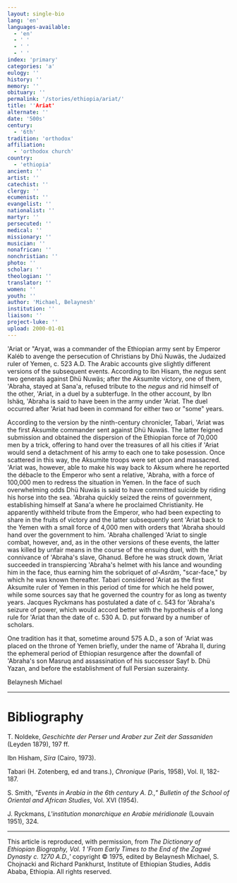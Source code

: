 ```yaml
---
layout: single-bio
lang: 'en'
languages-available:
  - 'en'
  - ' '
  - ' '
  - ' '
index: 'primary'
categories: 'a'
eulogy: ''
history: ''
memory: ''
obituary: ''
permalink: '/stories/ethiopia/ariat/'
title: ''Ariat'
alternate: ''
date: '500s'
century:
  - '6th'
tradition: 'orthodox'
affiliation:
  - 'orthodox church'
country:
  - 'ethiopia'
ancient: ''
artist: ''
catechist: ''
clergy: ''
ecumenist: ''
evangelist: ''
nationalist: ''
martyr: ''
persecuted: ''
medical: ''
missionary: ''
musician: ''
nonafrican: ''
nonchristian: ''
photo: ''
scholar: ''
theologian: ''
translator: ''
women: ''
youth: ''
author: 'Michael, Belaynesh'
institution: ''
liaison: ''
project-luke: ''
upload: 2000-01-01
---
```



'Ariat or "Aryat, was a commander of the Ethiopian army sent by Emperor Kaléb to avenge the persecution of Christians by Dhü Nuwäs, the Judaized ruler of Yemen, c. 523 A.D. The Arabic accounts give slightly different versions of the subsequent events. According to Ibn Hisam, the *negus* sent two generals against Dhü Nuwäs; after the Aksumite victory, one of them, 'Abraha, stayed at Sana'a, refused tribute to the *negus* and rid himself of the other, 'Ariat, in a duel by a subterfuge. In the other account, by Ibn Ishäq, 'Abraha is said to have been in the army under 'Ariat. The duel occurred after 'Ariat had been in command for either two or "some" years.

According to the version by the ninth-century chronicler, Tabari, 'Ariat was the first Aksumite commander sent against Dhü Nuwäs. The latter feigned submission and obtained the dispersion of the Ethiopian force of 70,000 men by a trick, offering to hand over the treasures of all his cities if 'Ariat would send a detachment of his army to each one to take posession. Once scattered in this way, the Aksumite troops were set upon and massacred. 'Ariat was, however, able to make his way back to Aksum where he reported the débacle to the Emperor who sent a relative, 'Abraha, with a force of 100,000 men to redress the situation in Yemen. In the face of such overwhelming odds Dhü Nuwäs is said to have committed suicide by riding his horse into the sea. 'Abraha quickly seized the reins of government, establishing himself at Sana'a where he proclaimed Christianity. He apparently withheld tribute from the Emperor, who had been expecting to share in the fruits of victory and the latter subsequently sent 'Ariat back to the Yemen with a small force of 4,000 men with orders that 'Abraha should hand over the government to him. 'Abraha challenged 'Ariat to single combat, however, and, as in the other versions of these events, the latter was killed by unfair means in the course of the ensuing duel, with the connivance of 'Abraha's slave, Ghanud. Before he was struck down, 'Ariat succeeded in transpiercing 'Abraha's helmet with his lance and wounding him in the face, thus earning him the sobriquet of *al-Asräm*, "scar-face," by which he was known thereafter. Tabari considered 'Ariat as the first Aksumite ruler of Yemen in this period of time for which he held power, while some sources say that he governed the country for as long as twenty years. Jacques Ryckmans has postulated a date of c. 543 for 'Abraha's seizure of power, which would accord better with the hypothesis of a long rule for 'Ariat than the date of c. 530 A. D.  put forward by a number of scholars.

One tradition has it that, sometime around 575 A.D., a son of 'Ariat was placed on the throne of Yemen briefly, under the name of 'Abraha II, during the ephemeral period of Ethiopian resurgence after the downfall of 'Abraha's son Masruq and assassination of his successor Sayf b. Dhü Yazan, and before the establishment of full Persian suzerainty.

Belaynesh Michael

---

# Bibliography

T. Noldeke, *Geschichte der Perser und Araber zur Zeit der Sassaniden*  (Leyden 1879), 197 ff.

Ibn Hisham, *Sïra* (Cairo, 1973).

Tabari (H. Zotenberg, ed and trans.), *Chronique* (Paris, 1958), Vol. II, 182-187.

S. Smith, *"Events in Arabia in the 6th century A. D.,"* *Bulletin of the School of Oriental and African Studies*, Vol. XVI (1954).

J. Ryckmans, *L'institution monarchique en Arabie méridionale* (Louvain 1951), 324.

---

This article is reproduced, with permission, from *The Dictionary of Ethiopian Biography, Vol. 1 'From Early Times to the End of the Zagwé Dynasty c. 1270 A.D.,'* copyright &copy; 1975, edited by Belaynesh Michael, S. Chojnacki and Richard Pankhurst, Institute of Ethiopian Studies, Addis Ababa, Ethiopia.  All rights reserved.